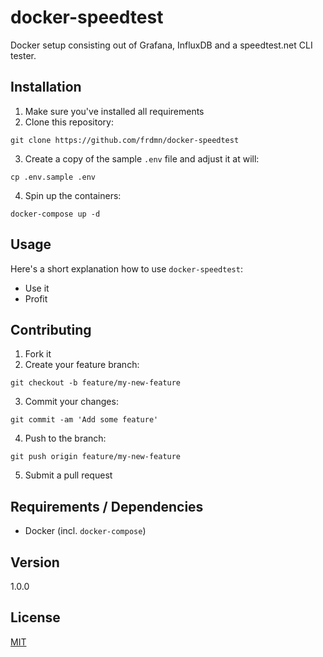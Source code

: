 # docker-speedtest

Docker setup consisting out of Grafana, InfluxDB and a speedtest.net CLI tester.

## Installation

1. Make sure you've installed all requirements
2. Clone this repository:

```shell
git clone https://github.com/frdmn/docker-speedtest
```

3. Create a copy of the sample `.env` file and adjust it at will:

```shell
cp .env.sample .env
```

4. Spin up the containers:

```shell
docker-compose up -d
```

## Usage

Here's a short explanation how to use `docker-speedtest`:

* Use it
* Profit

## Contributing

1. Fork it
2. Create your feature branch:

```shell
git checkout -b feature/my-new-feature
```

3. Commit your changes:

```shell
git commit -am 'Add some feature'
```

4. Push to the branch:

```shell
git push origin feature/my-new-feature
```

5. Submit a pull request

## Requirements / Dependencies

* Docker (incl. `docker-compose`)

## Version

1.0.0

## License

[MIT](LICENSE)
